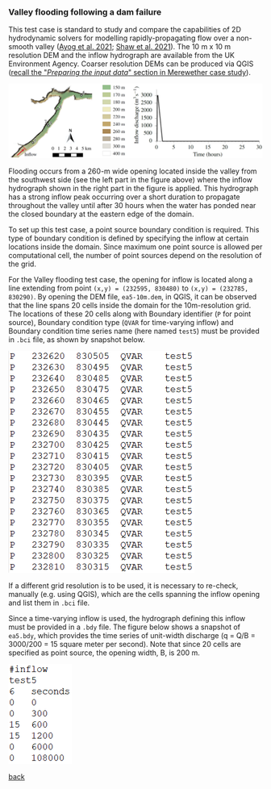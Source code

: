 ### Valley flooding following a dam failure

This test case is standard to study and compare the capabilities of 2D hydrodynamic solvers for modelling rapidly-propagating flow over a non-smooth valley ([Ayog et al. 2021](https://www.sciencedirect.com/science/article/abs/pii/S0022169420313858); [Shaw et al. 2021](https://gmd.copernicus.org/preprints/gmd-2020-340/)). The 10 m x 10 m resolution DEM and the inflow hydrograph are available from the UK Environment Agency. Coarser resolution DEMs can be produced via QGIS ([recall the "_Preparing the input data_" section in Merewether case study](https://www.seamlesswave.com/Merewether2.html)). 


![Image](/Figures/Fig_7G.jpg)


Flooding occurs from a 260-m wide opening located inside the valley from the southwest side (see the left part in the figure above) where the inflow hydrograph shown in the right part in the figure is applied. This hydrograph has a strong inflow peak occurring over a short duration to propagate throughout the valley until after 30 hours when the water has ponded near the closed boundary at the eastern edge of the domain. 

To set up this test case, a point source boundary condition is required. This type of boundary condition is defined by specifying the inflow at certain locations inside the domain. Since maximum one point source is allowed per computational cell, the number of point sources depend on the resolution of the grid. 

For the Valley flooding test case, the opening for inflow is located along a line extending from point `(x,y) = (232595, 830480)` to `(x,y) = (232785, 830290)`. By opening the DEM file, `ea5-10m.dem`, in QGIS, it can be observed that the line spans 20 cells inside the domain for the 10m-resolution grid. The locations of these 20 cells along with Boundary identifier (`P` for point source), Boundary condition type (`QVAR` for time-varying inflow) and Boundary condition time series name (here named `test5`) must be provided in `.bci` file, as shown by snapshot below.

![image](/Figures/ea5_1.PNG)


If a different grid resolution is to be used, it is necessary to re-check, manually (e.g. using QGIS), which are the cells spanning the inflow opening and list them in `.bci` file.

Since a time-varying inflow is used, the hydrograph defining this inflow must be provided in a `.bdy` file.  The figure below shows a snapshot of `ea5.bdy`, which provides the time series of unit-width discharge (q = Q/B = 3000/200 = 15 square meter per second). Note that since 20 cells are specified as point source, the opening width, B, is 200 m. 

![image](/Figures/ea5_2.PNG)




[back](/LISFLOOD8.0.md)
